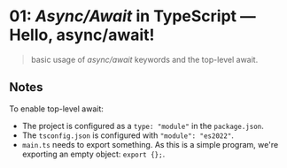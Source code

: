 # 01: *Async/Await* in TypeScript &mdash; Hello, async/await!
> basic usage of *async/await* keywords and the top-level await.

## Notes
To enable top-level await:
+ The project is configured as a `type: "module"` in the `package.json`.
+ The `tsconfig.json` is configured with `"module": "es2022"`.
+ `main.ts` needs to export something. As this is a simple program, we're exporting an empty object: `export {};`.
